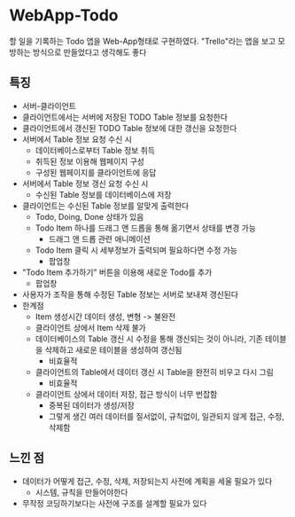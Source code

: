 # WebApp-Todo
 할 일을 기록하는 Todo 앱을 Web-App형태로 구현하였다.
 "Trello"라는 앱을 보고 모방하는 방식으로 만들었다고 생각해도 좋다

## 특징
- 서버-클라이언트
- 클라이언트에서는 서버에 저장된 TODO Table 정보를 요청한다
- 클라이언트에서 갱신된 TODO Table 정보에 대한 갱신을 요청한다
- 서버에서 Table 정보 요청 수신 시
  - 데이터베이스로부터 Table 정보 취득
  - 취득된 정보 이용해 웹페이지 구성
  - 구성된 웹페이지를 클라이언트에 응답
- 서버에서 Table 정보 갱신 요청 수신 시
  - 수신된 Table 정보를 데이터베이스에 저장
- 클라이언트는 수신된 Table 정보를 알맞게 출력한다
  - Todo, Doing, Done 상태가 있음
  - Todo Item 하나를 드래그 앤 드롭을 통해 옮기면서 상태를 변경 가능
    - 드래그 앤 드롭 관련 애니메이션
  - Todo Item 클릭 시 세부정보가 출력되며 필요하다면 수정 가능
    - 팝업창
 - "Todo Item 추가하기" 버튼을 이용해 새로운 Todo를 추가
   - 팝업창
 - 사용자가 조작을 통해 수정된 Table 정보는 서버로 보내져 갱신된다
- 한계점
  - Item 생성시간 데이터 생성, 변형 -> 불완전
  - 클라이언트 상에서 Item 삭제 불가
  - 데이터베이스의 Table 갱신 시 수정을 통해 갱신되는 것이 아니라, 기존 테이블을 삭제하고 새로운 테이블을 생성하여 갱신됨
    - 비효율적
  - 클라이언트의 Table에서 데이터 갱신 시 Table을 완전히 비우고 다시 그림
    - 비효율적
  - 클라이언트 상에서 데이터 저장, 접근 방식이 너무 번잡함
    - 중복된 데이터가 생성/저장
    - 그렇게 생긴 여러 데이터를 질서없이, 규칙없이, 일관되지 않게 접근, 수정, 삭제함

## 느낀 점
- 데이터가 어떻게 접근, 수정, 삭제, 저장되는지 사전에 계획을 세울 필요가 있다
  - 시스템, 규칙을 만들어야한다
- 무작정 코딩하기보다는 사전에 구조를 설계할 필요가 있다
